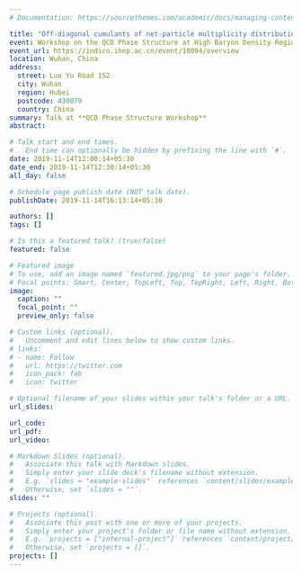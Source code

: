 ```yaml
---
# Documentation: https://sourcethemes.com/academic/docs/managing-content/

title: "Off-diagonal cumulants of net-particle multiplicity distributions in Au+Au collisions and effect of centrality selection on net-proton cumulant analysis"
event: Workshop on the QCD Phase Structure at High Baryon Density Region,
event_url: https://indico.ihep.ac.cn/event/10094/overview
location: Wuhan, China
address:
  street: Luo Yu Road 152
  city: Wuhan
  region: Hubei
  postcode: 430079
  country: China
summary: Talk at **QCD Phase Structure Workshop**
abstract:

# Talk start and end times.
#   End time can optionally be hidden by prefixing the line with `#`.
date: 2019-11-14T12:00:14+05:30
date_end: 2019-11-14T12:30:14+05:30
all_day: false

# Schedule page publish date (NOT talk date).
publishDate: 2019-11-14T16:13:14+05:30

authors: []
tags: []

# Is this a featured talk? (true/false)
featured: false

# Featured image
# To use, add an image named `featured.jpg/png` to your page's folder. 
# Focal points: Smart, Center, TopLeft, Top, TopRight, Left, Right, BottomLeft, Bottom, BottomRight.
image:
  caption: ""
  focal_point: ""
  preview_only: false

# Custom links (optional).
#   Uncomment and edit lines below to show custom links.
# links:
# - name: Follow
#   url: https://twitter.com
#   icon_pack: fab
#   icon: twitter

# Optional filename of your slides within your talk's folder or a URL.
url_slides:

url_code:
url_pdf:
url_video:

# Markdown Slides (optional).
#   Associate this talk with Markdown slides.
#   Simply enter your slide deck's filename without extension.
#   E.g. `slides = "example-slides"` references `content/slides/example-slides.md`.
#   Otherwise, set `slides = ""`.
slides: ""

# Projects (optional).
#   Associate this post with one or more of your projects.
#   Simply enter your project's folder or file name without extension.
#   E.g. `projects = ["internal-project"]` references `content/project/deep-learning/index.md`.
#   Otherwise, set `projects = []`.
projects: []
---
```

